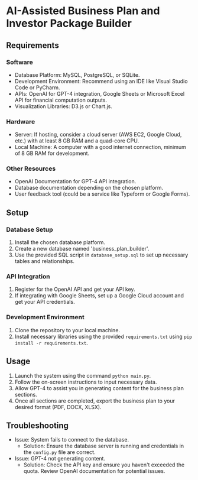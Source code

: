 # AI-Assisted Business Plan and Investor Package Builder

## Requirements

### Software

- Database Platform: MySQL, PostgreSQL, or SQLite.
- Development Environment: Recommend using an IDE like Visual Studio Code or PyCharm.
- APIs: OpenAI for GPT-4 integration, Google Sheets or Microsoft Excel API for financial computation outputs.
- Visualization Libraries: D3.js or Chart.js.

### Hardware

- Server: If hosting, consider a cloud server (AWS EC2, Google Cloud, etc.) with at least 8 GB RAM and a quad-core CPU.
- Local Machine: A computer with a good internet connection, minimum of 8 GB RAM for development.

### Other Resources

- OpenAI Documentation for GPT-4 API integration.
- Database documentation depending on the chosen platform.
- User feedback tool (could be a service like Typeform or Google Forms).

## Setup

### Database Setup

1. Install the chosen database platform.
2. Create a new database named 'business_plan_builder'.
3. Use the provided SQL script in `database_setup.sql` to set up necessary tables and relationships.

### API Integration

1. Register for the OpenAI API and get your API key.
2. If integrating with Google Sheets, set up a Google Cloud account and get your API credentials.

### Development Environment

1. Clone the repository to your local machine.
2. Install necessary libraries using the provided `requirements.txt` using `pip install -r requirements.txt`.

## Usage

1. Launch the system using the command `python main.py`.
2. Follow the on-screen instructions to input necessary data.
3. Allow GPT-4 to assist you in generating content for the business plan sections.
4. Once all sections are completed, export the business plan to your desired format (PDF, DOCX, XLSX).

## Troubleshooting

- Issue: System fails to connect to the database.
  - Solution: Ensure the database server is running and credentials in the `config.py` file are correct.
- Issue: GPT-4 not generating content.
  - Solution: Check the API key and ensure you haven't exceeded the quota. Review OpenAI documentation for potential issues.
